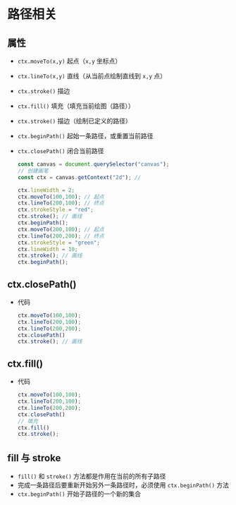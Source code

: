 # 路径相关

## 属性

+ `ctx.moveTo(x,y)` 起点（`x,y` 坐标点）
+ `ctx.lineTo(x,y)` 直线（从当前点绘制直线到 `x,y` 点）
+ `ctx.stroke()` 描边
+ `ctx.fill()` 填充（填充当前绘图（路径））
+ `ctx.stroke()` 描边（绘制已定义的路径）
+ `ctx.beginPath()` 起始一条路径，或重置当前路径
+ `ctx.closePath()` 闭合当前路径

  ```js
  const canvas = document.querySelector("canvas");
  // 创建画笔
  const ctx = canvas.getContext("2d"); //

  ctx.lineWidth = 2;
  ctx.moveTo(100,100); // 起点
  ctx.lineTo(200,100); // 终点
  ctx.strokeStyle = "red";
  ctx.stroke(); // 画线
  ctx.beginPath();
  ctx.moveTo(200,100); // 起点
  ctx.lineTo(200,200); // 终点
  ctx.strokeStyle = "green";
  ctx.lineWidth = 10;
  ctx.stroke(); // 画线
  ctx.beginPath();
  ```

## ctx.closePath()

+ 代码

  ```js
  ctx.moveTo(100,100);
  ctx.lineTo(200,100);
  ctx.lineTo(200,200);
  ctx.closePath()
  ctx.stroke(); // 画线
  ```

## ctx.fill()

+ 代码

  ```js
  ctx.moveTo(100,100);
  ctx.lineTo(200,100);
  ctx.lineTo(200,200);
  ctx.closePath()
  // 填充
  ctx.fill()
  ctx.stroke();
  ```

## fill 与 stroke

+ `fill()` 和 `stroke()` 方法都是作用在当前的所有子路径
+ 完成一条路径后要重新开始另外一条路径时，必须使用 `ctx.beginPath()` 方法
+ `ctx.beginPath()` 开始子路径的一个新的集合
